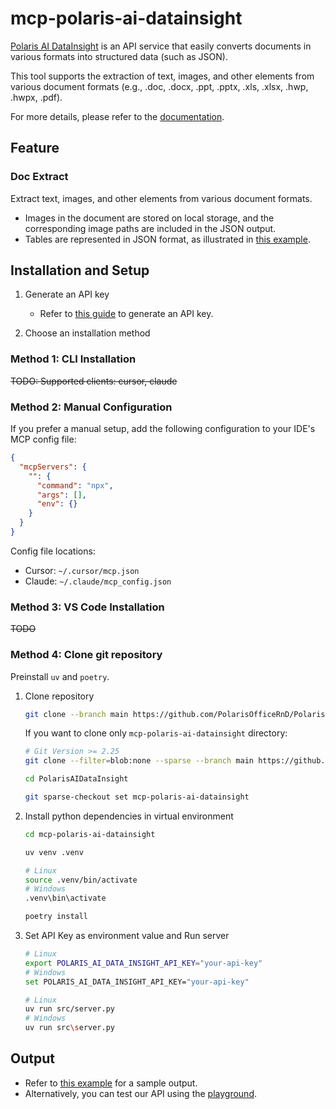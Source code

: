 # mcp-polaris-ai-datainsight

[Polaris AI DataInsight](https://datainsight.polarisoffice.com/) is an API service that easily converts documents in various formats into structured data (such as JSON).

This tool supports the extraction of text, images, and other elements from various document formats (e.g., .doc, .docx, .ppt, .pptx, .xls, .xlsx, .hwp, .hwpx, .pdf).

For more details, please refer to the [documentation](https://datainsight.polarisoffice.com/documentation/overview).

## Feature

### Doc Extract
Extract text, images, and other elements from various document formats.
- Images in the document are stored on local storage, and the corresponding image paths are included in the JSON output.
- Tables are represented in JSON format, as illustrated in [this example](examples/example_tool_output.json).

## Installation and Setup

1. Generate an API key
    - Refer to [this guide](https://datainsight.polarisoffice.com/documentation/quickstart) to generate an API key.

2. Choose an installation method

### Method 1: CLI Installation

~~TODO: Supported clients: cursor, claude~~

### Method 2: Manual Configuration

If you prefer a manual setup, add the following configuration to your IDE's MCP config file:

```json
{
  "mcpServers": {
    "": {
      "command": "npx",
      "args": [],
      "env": {}
    }
  }
}
```

Config file locations:

- Cursor: `~/.cursor/mcp.json`
- Claude: `~/.claude/mcp_config.json`

### Method 3: VS Code Installation

~~TODO~~

### Method 4: Clone git repository

Preinstall `uv` and `poetry`.

1. Clone repository
    ```sh
    git clone --branch main https://github.com/PolarisOfficeRnD/PolarisAIDataInsight.git
    ```
    If you want to clone only `mcp-polaris-ai-datainsight` directory:
    ```sh
    # Git Version >= 2.25
    git clone --filter=blob:none --sparse --branch main https://github.com/PolarisOfficeRnD/PolarisAIDataInsight.git
    ```
    ```sh
    cd PolarisAIDataInsight
    ```
    ```sh
    git sparse-checkout set mcp-polaris-ai-datainsight
    ```
2. Install python dependencies in virtual environment
    ```sh
    cd mcp-polaris-ai-datainsight
    ```
    ```sh
    uv venv .venv

    # Linux
    source .venv/bin/activate
    # Windows
    .venv\bin\activate
    ```
    ```sh
    poetry install
    ```
3. Set API Key as environment value and Run server
    ```sh
    # Linux
    export POLARIS_AI_DATA_INSIGHT_API_KEY="your-api-key"
    # Windows
    set POLARIS_AI_DATA_INSIGHT_API_KEY="your-api-key"
    ```
    ```sh
    # Linux
    uv run src/server.py
    # Windows
    uv run src\server.py
    ```

## Output

- Refer to [this example](examples/example_tool_output.json) for a sample output.
- Alternatively, you can test our API using the [playground](https://datainsight.polarisoffice.com/playground/doc-extract).
